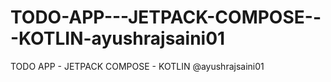 # TODO-APP---JETPACK-COMPOSE---KOTLIN-ayushrajsaini01
TODO APP - JETPACK COMPOSE - KOTLIN @ayushrajsaini01
